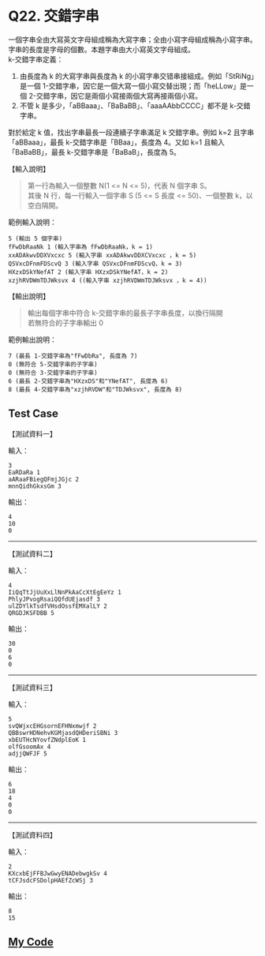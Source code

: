 # Q22. 交錯字串

一個字串全由大寫英文字母組成稱為大寫字串；全由小寫字母組成稱為小寫字串。字串的長度是字母的個數。本題字串由大小寫英文字母組成。  
k-交錯字串定義：

1. 由長度為 k 的大寫字串與長度為 k 的小寫字串交错串接組成。例如「StRiNg」是一個 1-交錯字串，因它是一個大寫一個小寫交替出現；而「heLLow」是一個 2-交錯字串，因它是兩個小寫接兩個大寫再接兩個小寫。
2. 不管 k 是多少，「aBBaaa」、「BaBaBB」、「aaaAAbbCCCC」都不是 k-交錯字串。

對於給定 k 值，找出字串最長一段連續子字串滿足 k 交錯字串。例如 k=2 且字串「aBBaaa」，最長 k-交錯字串是「BBaa」，長度為 4。又如 k=1 且輸入「BaBaBB」，最長 k-交錯字串是「BaBaB」，長度為 5。

【輸入說明】

> 第一行為輸入一個整數 N(1 <= N <= 5)，代表 N 個字串 S。  
> 其後 N 行，每一行輸入一個字串 S (5 <= S 長度 <= 50)、一個整數 k，以空白隔開。

範例輸入說明：

    5 (輸出 5 個字串)
    fFwDbRaaNk 1 (輸入字串為 fFwDbRaaNk，k = 1)
    xxADAkwvDDXVxcxc 5 (輸入字串 xxADAkwvDDXCVxcxc ，k = 5)
    QSVxcDFnmFDScvQ 3 (輸入字串 QSVxcDFnmFDScvQ，k = 3)
    HXzxDSkYNefAT 2 (輸入字串 HXzxDSkYNefAT，k = 2)
    xzjhRVDWmTDJWksvx 4 ((輸入字串 xzjhRVDWmTDJWksvx ，k = 4))

【輸出說明】

> 輸出每個字串中符合 k-交錯字串的最長子字串長度，以換行隔開  
> 若無符合的子字串輸出 0

範例輸出說明：

    7 (最長 1-交錯字串為"fFwDbRa", 長度為 7)
    0 (無符合 5-交錯字串的子字串)
    0 (無符合 3-交錯字串的子字串)
    6 (最長 2-交錯字串為"HXzxDS"和"YNefAT", 長度為 6)
    8 (最長 4-交錯字串為"xzjhRVDW"和"TDJWksvx", 長度為 8)

## Test Case

【測試資料一】

輸入：

    3
    EaRDaRa 1
    aARaaFBiegQFmjJGjc 2
    mnnQidhGkxsGm 3

輸出：

    4
    10
    0

---

【測試資料二】

輸入：

    4
    IiQqTtJjUuXxLlNnPkAaCcXtEgEeYz 1
    PhlyJPvogRsaiQQfdUEjasdf 3
    ulZDYlkTsdfVHsdOssfEMXalLY 2
    QRGDJKSFDBB 5

輸出：

    30
    0
    6
    0

---

【測試資料三】

輸入：

    5
    svQWjxcEHGsornEFHNxmwjf 2
    QBBswrHDNehvKGMjasdQHDeriSBNi 3
    xbEUTHcNYovfZNdplEoK 1
    olfGsoomAx 4
    adjjQWFJF 5

輸出：

    6
    18
    4
    0
    0

---

【測試資料四】

輸入：

    2
    KXcxbEjFFBJwGwyENADebwgkSv 4
    tCFJsdcFSDolpHAEfZcWSj 3

輸出：

    8
    15

## [My Code](./q022.c)

```c

```
